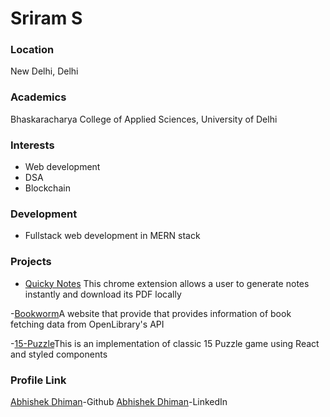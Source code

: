 # Sriram S
### Location

New Delhi, Delhi

### Academics

Bhaskaracharya College of Applied Sciences, University of Delhi

### Interests

- Web development
- DSA
- Blockchain 

### Development

- Fullstack web development in MERN stack

### Projects

- [Quicky Notes](https://github.com/dhimanAbhi/quicky-notes) This chrome extension allows a user to generate notes instantly and download its PDF locally

-[Bookworm](https://github.com/dhimanAbhi/bookworm)A website that provide that provides information of book fetching data from OpenLibrary's API

-[15-Puzzle](https://github.com/dhimanAbhi/15-puzzle)This is an implementation of classic 15 Puzzle game using React and styled components


### Profile Link

[Abhishek Dhiman](https://github.com/dhimanAbhi)-Github
[Abhishek Dhiman](https://www.linkedin.com/in/abhishek-dhiman-245ab1221/)-LinkedIn
